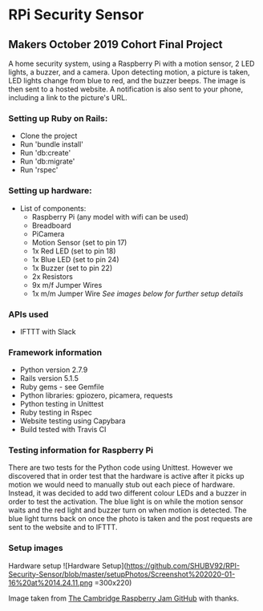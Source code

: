 # RPi Security Sensor
## Makers October 2019 Cohort Final Project

A home security system, using a Raspberry Pi  with a motion sensor, 2 LED lights, a buzzer, and a camera. Upon detecting motion, a picture is taken, LED lights change from blue to red, and the buzzer beeps. The image is then sent to a hosted website. A notification is also sent to your phone, including a link to the picture's URL.

### Setting up Ruby on Rails:
- Clone the project
- Run 'bundle install'
- Run 'db:create'
- Run 'db:migrate'
- Run 'rspec'

### Setting up hardware:
- List of components:
  - Raspberry Pi (any model with wifi can be used)
  - Breadboard
  - PiCamera
  - Motion Sensor (set to pin 17)
  - 1x Red LED (set to pin 18)
  - 1x Blue LED (set to pin 24)
  - 1x Buzzer (set to pin 22)
  - 2x Resistors
  - 9x m/f Jumper Wires
  - 1x m/m Jumper Wire
*See images below for further setup details*

### APIs used
- IFTTT with Slack

### Framework information
- Python version 2.7.9
- Rails version 5.1.5
- Ruby gems - see Gemfile
- Python libraries: gpiozero, picamera, requests
- Python testing in Unittest
- Ruby testing in Rspec
- Website testing using Capybara
- Build tested with Travis CI

### Testing information for Raspberry Pi
There are two tests for the Python code using Unittest. However we discovered that in order test that the hardware is active after it picks up motion we would need to manually stub out each piece of hardware. Instead, it was decided to add two different colour LEDs and a buzzer in order to test the activation. The blue light is on while the motion sensor waits and the red light and buzzer turn on when motion is detected. The blue light turns back on once the photo is taken and the post requests are sent to the website and to IFTTT.

### Setup images
Hardware setup
![Hardware Setup](https://github.com/SHUBV92/RPI-Security-Sensor/blob/master/setupPhotos/Screenshot%202020-01-16%20at%2014.24.11.png =300x220)

Image taken from [The Cambridge Raspberry Jam GitHub](https://github.com/CamJam-EduKit/EduKit2) with thanks.
